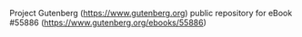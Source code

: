 Project Gutenberg (https://www.gutenberg.org) public repository for
eBook #55886 (https://www.gutenberg.org/ebooks/55886)

